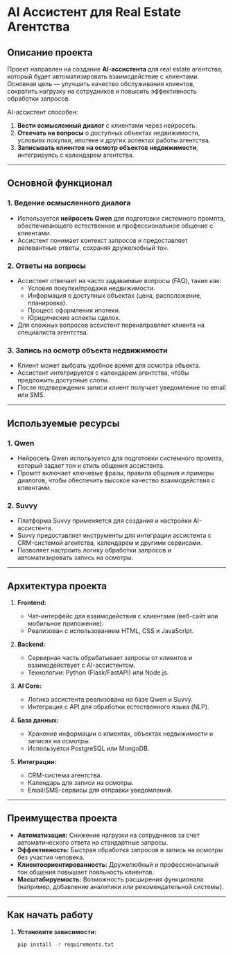 # AI Ассистент для Real Estate Агентства

## Описание проекта

Проект направлен на создание **AI-ассистента** для real estate агентства, который будет автоматизировать взаимодействие с клиентами. Основная цель — улучшить качество обслуживания клиентов, сократить нагрузку на сотрудников и повысить эффективность обработки запросов.

AI-ассистент способен:
1. **Вести осмысленный диалог** с клиентами через нейросеть.
2. **Отвечать на вопросы** о доступных объектах недвижимости, условиях покупки, ипотеке и других аспектах работы агентства.
3. **Записывать клиентов на осмотр объектов недвижимости**, интегрируясь с календарем агентства.

---

## Основной функционал

### 1. Ведение осмысленного диалога
- Используется **нейросеть Qwen** для подготовки системного промпта, обеспечивающего естественное и профессиональное общение с клиентами.
- Ассистент понимает контекст запросов и предоставляет релевантные ответы, сохраняя дружелюбный тон.

### 2. Ответы на вопросы
- Ассистент отвечает на часто задаваемые вопросы (FAQ), такие как:
  - Условия покупки/продажи недвижимости.
  - Информация о доступных объектах (цена, расположение, планировка).
  - Процесс оформления ипотеки.
  - Юридические аспекты сделок.
- Для сложных вопросов ассистент перенаправляет клиента на специалиста агентства.

### 3. Запись на осмотр объекта недвижимости
- Клиент может выбрать удобное время для осмотра объекта.
- Ассистент интегрируется с календарем агентства, чтобы предложить доступные слоты.
- После подтверждения записи клиент получает уведомление по email или SMS.

---

## Используемые ресурсы

### 1. **Qwen**
- Нейросеть Qwen используется для подготовки системного промпта, который задает тон и стиль общения ассистента.
- Промпт включает ключевые фразы, правила общения и примеры диалогов, чтобы обеспечить высокое качество взаимодействия с клиентами.

### 2. **Suvvy**
- Платформа Suvvy применяется для создания и настройки AI-ассистента.
- Suvvy предоставляет инструменты для интеграции ассистента с CRM-системой агентства, календарем и другими сервисами.
- Позволяет настроить логику обработки запросов и автоматизировать запись на осмотры.

---

## Архитектура проекта

1. **Frontend:**
   - Чат-интерфейс для взаимодействия с клиентами (веб-сайт или мобильное приложение).
   - Реализован с использованием HTML, CSS и JavaScript.

2. **Backend:**
   - Серверная часть обрабатывает запросы от клиентов и взаимодействует с AI-ассистентом.
   - Технологии: Python (Flask/FastAPI) или Node.js.

3. **AI Core:**
   - Логика ассистента реализована на базе Qwen и Suvvy.
   - Интеграция с API для обработки естественного языка (NLP).

4. **База данных:**
   - Хранение информации о клиентах, объектах недвижимости и записях на осмотры.
   - Используется PostgreSQL или MongoDB.

5. **Интеграции:**
   - CRM-система агентства.
   - Календарь для записи на осмотры.
   - Email/SMS-сервисы для отправки уведомлений.

---

## Преимущества проекта

- **Автоматизация:** Снижение нагрузки на сотрудников за счет автоматического ответа на стандартные запросы.
- **Эффективность:** Быстрая обработка запросов и запись на осмотры без участия человека.
- **Клиентоориентированность:** Дружелюбный и профессиональный тон общения повышает лояльность клиентов.
- **Масштабируемость:** Возможность расширения функционала (например, добавление аналитики или рекомендательной системы).

---

## Как начать работу

1. **Установите зависимости:**
   ```bash
   pip install -r requirements.txt

